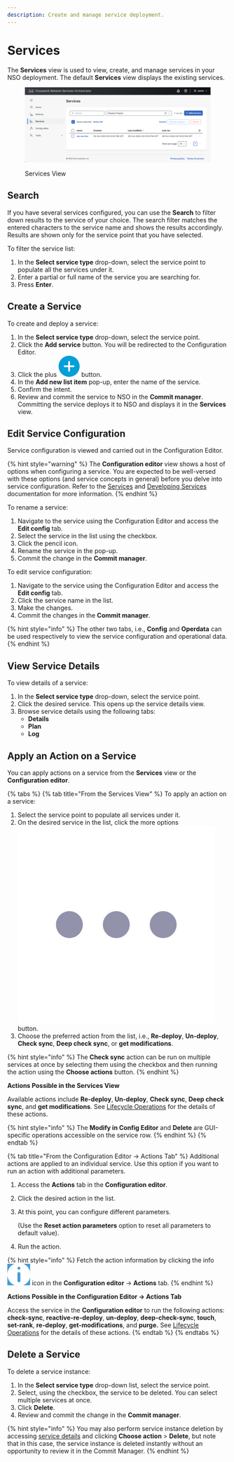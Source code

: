 ```yaml
---
description: Create and manage service deployment.
---
```


# Services

The **Services** view is used to view, create, and manage services in your NSO deployment. The default **Services** view displays the existing services.

<figure><img src="../../images/service-view.png" alt=""><figcaption><p>Services View</p></figcaption></figure>

## Search <a href="#d5e6128" id="d5e6128"></a>

If you have several services configured, you can use the **Search** to filter down results to the service of your choice. The search filter matches the entered characters to the service name and shows the results accordingly. Results are shown only for the service point that you have selected.

To filter the service list:

1. In the **Select service type** drop-down, select the service point to populate all the services under it.
2. Enter a partial or full name of the service you are searching for.
3. Press **Enter**.

## Create a Service <a href="#d5e6142" id="d5e6142"></a>

To create and deploy a service:

1. In the **Select service type** drop-down, select the service point.
2. Click the **Add service** button. You will be redirected to the Configuration Editor.
3. Click the plus <img src="../../images/add-action.png" alt="" data-size="line"> button.
4. In the **Add new list item** pop-up, enter the name of the service.
5. Confirm the intent.
6. Review and commit the service to NSO in the **Commit manager**. Committing the service deploys it to NSO and displays it in the **Services** view.

## Edit Service Configuration <a href="#d5e6291" id="d5e6291"></a>

Service configuration is viewed and carried out in the Configuration Editor.

{% hint style="warning" %}
The **Configuration editor** view shows a host of options when configuring a service. You are expected to be well-versed with these options (and service concepts in general) before you delve into service configuration. Refer to the [Services](../../development/core-concepts/services.md) and [Developing Services](../../development/advanced-development/developing-services/) documentation for more information.
{% endhint %}

To rename a service:

1. Navigate to the service using the Configuration Editor and access the **Edit config** tab.
2. Select the service in the list using the checkbox.
3. Click the pencil icon.
4. Rename the service in the pop-up.
5. Commit the change in the **Commit manager**.

To edit service configuration:

1. Navigate to the service using the Configuration Editor and access the **Edit config** tab.
2. Click the service name in the list.
3. Make the changes.
4. Commit the changes in the **Commit manager**.

{% hint style="info" %}
The other two tabs, i.e., **Config** and **Operdata** can be used respectively to view the service configuration and operational data.
{% endhint %}

## View Service Details

To view details of a service:

1. In the **Select service type** drop-down, select the service point.
2. Click the desired service. This opens up the service details view.
3. Browse service details using the following tabs:
   * **Details**
   * **Plan**
   * **Log**

## Apply an Action on a Service <a href="#d5e6164" id="d5e6164"></a>

You can apply actions on a service from the **Services** view or the **Configuration editor**.

{% tabs %}
{% tab title="From the Services View" %}
To apply an action on a service:

1. Select the service point to populate all services under it.
2. On the desired service in the list, click the more options <img src="../../images/more-options.png" alt="" data-size="line"> button.
3. Choose the preferred action from the list, i.e., **Re-deploy**, **Un-deploy**, **Check sync**, **Deep check sync**, or **get modifications**.

{% hint style="info" %}
The **Check sync** action can be run on multiple services at once by selecting them using the checkbox and then running the action using the **Choose actions** button.
{% endhint %}

**Actions Possible in the Services View**

Available actions include **Re-deploy**, **Un-deploy**, **Check sync**, **Deep check sync**, and **get modifications**. See [Lifecycle Operations](../operations/lifecycle-operations.md) for the details of these actions.

{% hint style="info" %}
The **Modify in Config Editor** and **Delete** are GUI-specific operations accessible on the service row.
{% endhint %}
{% endtab %}

{% tab title="From the Configuration Editor -> Actions Tab" %}
Additional actions are applied to an individual service. Use this option if you want to run an action with additional parameters.

1. Access the **Actions** tab in the **Configuration editor**.
2. Click the desired action in the list.
3.  At this point, you can configure different parameters.

    (Use the **Reset action parameters** option to reset all parameters to default value).
4. Run the action.

{% hint style="info" %}
Fetch the action information by clicking the info <img src="../../images/actions-info.png" alt="" data-size="line"> icon in the **Configuration editor** -> **Actions** tab.
{% endhint %}

**Actions Possible in the Configuration Editor -> Actions Tab**

Access the service in the **Configuration editor** to run the following actions: **check-sync**, **reactive-re-deploy**, **un-deploy**, **deep-check-sync**, **touch**, **set-rank**, **re-deploy**, **get-modifications**, and **purge.** See [Lifecycle Operations](../operations/lifecycle-operations.md) for the details of these actions.&#x20;
{% endtab %}
{% endtabs %}

## Delete a Service <a href="#d5e6324" id="d5e6324"></a>

To delete a service instance:

1. In the **Select service type** drop-down list, select the service point.
2. Select, using the checkbox, the service to be deleted. You can select multiple services at once.
3. Click **Delete**.
4. Review and commit the change in the **Commit manager**.

{% hint style="info" %}
You may also perform service instance deletion by accessing [service details](services.md#view-service-details) and clicking **Choose action** > **Delete**, but note that in this case, the service instance is deleted instantly without an opportunity to review it in the Commit Manager.
{% endhint %}
